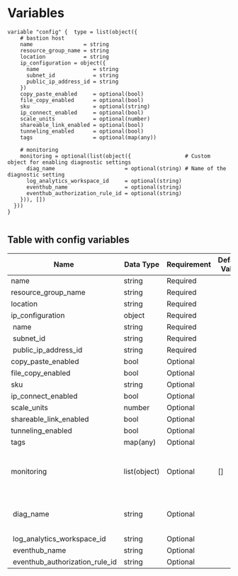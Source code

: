 # Variables

```
variable "config" {  type = list(object({
    # bastion host
    name                = string
    resource_group_name = string
    location            = string
    ip_configuration = object({
      name                 = string
      subnet_id            = string
      public_ip_address_id = string
    })
    copy_paste_enabled     = optional(bool)
    file_copy_enabled      = optional(bool)
    sku                    = optional(string)
    ip_connect_enabled     = optional(bool)
    scale_units            = optional(number)
    shareable_link_enabled = optional(bool)
    tunneling_enabled      = optional(bool)
    tags                   = optional(map(any))

    # monitoring
    monitoring = optional(list(object({                 # Custom object for enabling diagnostic settings
      diag_name                      = optional(string) # Name of the diagnostic setting
      log_analytics_workspace_id     = optional(string)
      eventhub_name                  = optional(string)
      eventhub_authorization_rule_id = optional(string)
    })), [])
  }))
}


```


## Table with config variables

| Name | Data Type | Requirement | Default Value | Comment |
| ------- | --------- | ----------- | ------------- | ------- |
|name | string | Required |  |  |
|resource_group_name | string | Required |  |  |
|location | string | Required |  |  |
|ip_configuration | object | Required |  |  |
|&nbsp;name | string | Required |  |  |
|&nbsp;subnet_id | string | Required |  |  |
|&nbsp;public_ip_address_id | string | Required |  |  |
|copy_paste_enabled | bool | Optional |  |  |
|file_copy_enabled | bool | Optional |  |  |
|sku | string | Optional |  |  |
|ip_connect_enabled | bool | Optional |  |  |
|scale_units | number | Optional |  |  |
|shareable_link_enabled | bool | Optional |  |  |
|tunneling_enabled | bool | Optional |  |  |
|tags | map(any) | Optional |  |  |
|monitoring | list(object) | Optional | [] |  Custom object for enabling diagnostic settings |
|&nbsp;diag_name | string | Optional |  |  Name of the diagnostic setting |
|&nbsp;log_analytics_workspace_id | string | Optional |  |  |
|&nbsp;eventhub_name | string | Optional |  |  |
|&nbsp;eventhub_authorization_rule_id | string | Optional |  |  |


